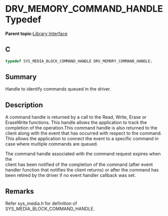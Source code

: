 # DRV\_MEMORY\_COMMAND\_HANDLE Typedef

**Parent topic:**[Library Interface](GUID-E18B0923-4286-4E08-A2EB-9A482E0063AE.md)

## C

```c
typedef SYS_MEDIA_BLOCK_COMMAND_HANDLE DRV_MEMORY_COMMAND_HANDLE;

```

## Summary

Handle to identify commands queued in the driver.

## Description

A command handle is returned by a call to the Read, Write, Erase or<br />EraseWrite functions. This handle allows the application to track the<br />completion of the operation.This command handle is also returned to the<br />client along with the event that has occurred with respect to the command.<br />This allows the application to connect the event to a specific command in<br />case where multiple commands are queued.

The command handle associated with the command request expires when the<br />client has been notified of the completion of the command \(after event<br />handler function that notifies the client returns\) or after the command has<br />been retired by the driver if no event handler callback was set.

## Remarks

Refer sys\_media.h for definition of SYS\_MEDIA\_BLOCK\_COMMAND\_HANDLE.

